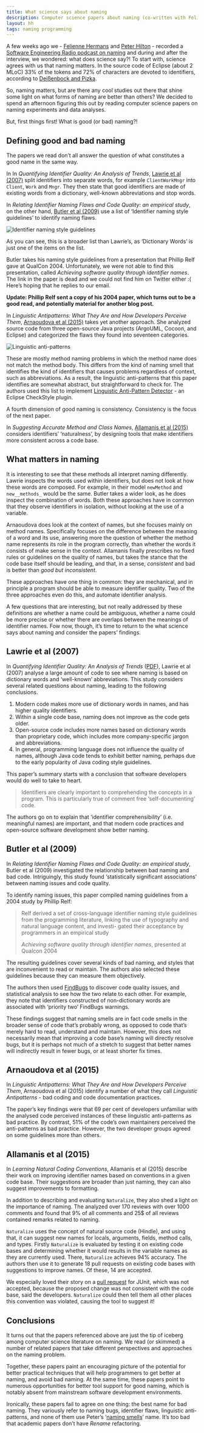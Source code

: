 ```yaml
---
title: What science says about naming
description: Computer science papers about naming (co-written with Felienne Hermans)
layout: hh
tags: naming programming
---
```


A few weeks ago we - [Felienne Hermans](https://twitter.com/felienne) and [Peter Hilton](https://twitter.com/peterhilton) - recorded a [Software Engineering Radio podcast on naming](http://www.se-radio.net/2016/12/se-radio-episode-278-peter-hilton-on-naming/) and during and after the interview, we wondered: what does science say?!
To start with, science agrees with us that naming matters.
In the source code of Eclipse (about 2 MLoC) 33% of the tokens and 72% of characters are devoted to identifiers, according to [Deißenbock and Pizka](https://www.cqse.eu/publications/2005-concise-and-consistent-naming.pdf).

So, naming matters, but are there any cool studies out there that shine some light on what forms of naming are better than others?
We decided to spend an afternoon figuring this out by reading computer science papers on naming experiments and data analyses.

But, first things first! What is good (or bad) naming?!

## Defining good and bad naming

The papers we read don’t all answer the question of what constitutes a good name in the same way.

In In _Quantifying Identifier Quality: An Analysis of Trends_, [Lawrie et al (2007)](http://www.cs.loyola.edu/~lawrie/papers/lawrieJese07.pdf) split identifiers into separate words, for example `ClientWorkMngr` into `Client`, `Work` and `Mngr`.
They then state that good identifiers are made of existing words from a dictionary, well-known abbreviations and stop words.

In _Relating Identifier Naming Flaws and Code Quality: an empirical study_, on the other hand, [Butler et al (2009)](https://www.researchgate.net/publication/224079441_Relating_Identifier_Naming_Flaws_and_Code_Quality_An_Empirical_Study) use a list of ‘Identifier naming style guidelines’ to identify naming flaws.

![Identifier naming style guidelines](naming-guidelines-butler.png)

As you can see, this is a broader list than Lawrie’s, as ‘Dictionary Words’ is just one of the items on the list.

Butler takes his naming style guidelines from a presentation that Phillip Relf gave at QualCon 2004.
Unfortunately, we were not able to find this presentation, called _Achieving software quality through identifier names_.
The link in the paper is dead and we could not find him on Twitter either :(
Here’s hoping that he replies to our email.

**Update: Phillip Relf sent a copy of his 2004 paper, which turns out to be a good read, and potentially material for another blog post.**

In _Linguistic Antipatterns: What They Are and How Developers Perceive Them_, [Arnaoudova et al (2015)](http://www.veneraarnaoudova.com/wp-content/uploads/2014/10/2014-EMSE-Arnaodova-et-al-Perception-LAs.pdf) takes yet another approach.
She analyzed source code from three open-source Java projects (ArgoUML, Cocoon, and Eclipse) and categorized the flaws they found into seventeen categories.

![Linguistic anti-patterns](naming-linguistic-anti-patterns.png)

These are mostly method naming problems in which the method name does not match the method body.
This differs from the kind of naming smell that identifies the kind of identifiers that causes problems regardless of context, such as abbreviations.
As a result, the linguistic anti-patterns that this paper identifies are somewhat abstract, but straightforward to check for.
The authors used this list to implement [Linguistic Anti-Pattern Detector](http://www.veneraarnaoudova.ca/linguistic-anti-pattern-detector-lapd/) - an Eclipse CheckStyle plugin.

A fourth dimension of good naming is consistency.
Consistency is the focus of the next paper.

In _Suggesting Accurate Method and Class Names_, [Allamanis et al (2015)](https://arxiv.org/pdf/1402.4182.pdf) considers identifiers’ ‘naturalness’, by designing tools that make identifiers more consistent across a code base.

## What matters in naming

It is interesting to see that these methods all interpret naming differently.
Lawrie inspects the words used within identifiers, but does not look at how these words are composed.
For example, in their model `newMethod` and `new__methods_` would be the same.
Butler takes a wider look, as he does inspect the combination of words.
Both these approaches have in common that they observe identifiers in isolation, without looking at the use of a variable.

Arnaoudova does look at the context of names, but she focuses mainly on method names.
Specifically focuses on the difference between the meaning of a word and its use, answering more the question of whether the method name represents its role in the program correctly, than whether the words it consists of make sense in the context.
Allamanis finally prescribes no fixed rules or guidelines on the quality of names, but takes the stance that the code base itself should be leading, and that, in a sense, _consistent_ and bad is better than _good but inconsistent_.

These approaches have one thing in common: they are mechanical, and in principle a program should be able to measure identifier quality.
Two of the three approaches even do this, and automate identifier analysis.

A few questions that are interesting, but not really addressed by these definitions are whether a name could be ambiguous, whether a name could be more precise or whether there are overlaps between the meanings of identifier names.
Fow now, though, it’s time to return to the what science says about naming and consider the papers’ findings.

##  Lawrie et al (2007)

In _Quantifying Identifier Quality: An Analysis of Trends_ ([PDF](http://www.cs.loyola.edu/~lawrie/papers/lawrieJese07.pdf)), Lawrie et al (2007) analyse a large amount of code to see where naming is based on dictionary words and ‘well-known’ abbreviations.
This study considers several related questions about naming, leading to the following conclusions.

1. Modern code makes more use of dictionary words in names, and has higher quality identifiers.
2. Within a single code base, naming does not improve as the code gets older.
3. Open-source code includes more names based on dictionary words than proprietary code, which includes more company-specific jargon and abbreviations.
4. In general, programming language does not influence the quality of names, although Java code tends to exhibit better naming, perhaps due to the early popularity of Java coding style guidelines.

This paper’s summary starts with a conclusion that software developers would do well to take to heart.

> Identifiers are clearly important to comprehending the concepts in a program.
> This is particularly true of comment free ‘self-documenting’ code.

The authors go on to explain that ‘identifier comprehensibility’ (i.e. meaningful names) are important, and that modern code practices and open-source software development show better naming.


## Butler et al (2009)

In _Relating Identifier Naming Flaws and Code Quality: an empirical study_, Butler et al (2009) investigated the relationship between bad naming and bad code.
Intriguingly, this study found ‘statistically significant associations’ between naming issues and code quality.

To identify naming issues, this paper compiled naming guidelines from a 2004 study by Phillip Relf:

> Relf derived a set of cross-language identifier naming style guidelines from the programming literature, linking the use of typography and natural language content, and investi- gated their acceptance by programmers in an empirical study
>
> _Achieving software quality through identifier names_, presented at Qualcon 2004

The resulting guidelines cover several kinds of bad naming, and styles that are inconvenient to read or maintain.
The authors also selected these guidelines because they can measure them objectively.

The authors then used [FindBugs](http://findbugs.sourceforge.net) to discover code quality issues, and statistical analysis to see how the two relate to each other.
For example, they note that identifiers constructed of non-dictionary words are associated with ‘priority two’ FindBugs warnings.

These findings suggest that naming smells are in fact code smells in the broader sense of code that’s probably wrong, as opposed to code that’s merely hard to read, understand and maintain.
However, this does not necessarily mean that improving a code base’s naming will directly resolve bugs, but it is perhaps not much of a stretch to suggest that better names will indirectly result in fewer bugs, or at least shorter fix times.


## Arnaoudova et al (2015)

In _Linguistic Antipatterns: What They Are and How Developers Perceive Them_, Arnaoudova et al (2015) identify a number of what they call _Linguistic Antipatterns_ - bad coding and code documentation practices.

The paper’s key findings were that 69 per cent of developers unfamiliar with the analysed code perceived instances of these linguistic anti-patterns as bad practice.
By contrast, 51% of the code’s own maintainers perceived the anti-patterns as bad practice.
However, the two developer groups agreed on some guidelines more than others.

## Allamanis et al (2015)

In _Learning Natural Coding Conventions_, Allamanis et al (2015) describe their work on improving identifier names based on conventions in a given code base. Their suggestions are broader than just naming, they can also suggest improvements to formatting.

In addition to describing and evaluating `Naturalize`, they also shed a light on the importance of naming. The analyzed over 170 reviews with over 1000 comments and found that 9% of all comments and 25$ of all reviews contained remarks related to naming.

`Naturalize` uses the concept of natural source code (Hindle), and using that, it can suggest new names for locals, arguments, fields, method calls, and types. Firstly `Naturalize` is evaluated by testing it on existing code bases and determining whether it would results in the variable names as they are currently used. There, `Naturalize` achieves 94% accuracy. The authors then use it to generate 18 pull requests on existing code bases with suggestions to improve names. Of these, 14 are accepted.

We especially loved their story on a [pull request](https://github.com/junit-team/junit4/pull/834) for JUnit, which was not accepted, because the proposed change was not consistent with the code base, said the developers. `Naturalize` could then tell them all other places this convention was violated, causing the tool to suggest it!

## Conclusions

It turns out that the papers referenced above are just the tip of iceberg among computer science literature on naming.
We read (or skimmed) a number of related papers that take different perspectives and approaches on the naming problem.

Together, these papers paint an encouraging picture of the potential for better practical techniques that will help programmers to get better at naming, and avoid bad naming.
At the same time, these papers point to numerous opportunities for better tool support for good naming, which is notably absent from mainstream software development environments.

Ironically, these papers fail to agree on one thing: the best name for bad naming.
They variously refer to naming bugs, identifier flaws, linguistic anti-patterns, and none of them use Peter’s ‘[naming smells](http://hilton.org.uk/blog/naming-smells)’ name.
It’s too bad that academic papers don’t have _Rename_ refactoring.
